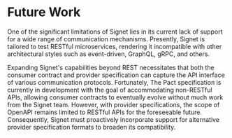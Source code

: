 # Future Work

One of the significant limitations of Signet lies in its current lack of support for a wide range of communication mechanisms.
Presently, Signet is tailored to test RESTful microservices, rendering it incompatible with other architectural styles such as event-driven, GraphQL, gRPC, and others.

Expanding Signet's capabilities beyond REST necessitates that both the consumer contract and provider specification can capture the API interface of various communication protocols.
Fortunately, The Pact specification is currently in development with the goal of accommodating non-RESTful APIs, allowing consumer contracts to eventually evolve without much work from the Signet team.
However, with provider specifications, the scope of OpenAPI remains limited to RESTful APIs for the foreseeable future.
Consequently, Signet must proactively incorporate support for alternative provider specification formats to broaden its compatibility.
